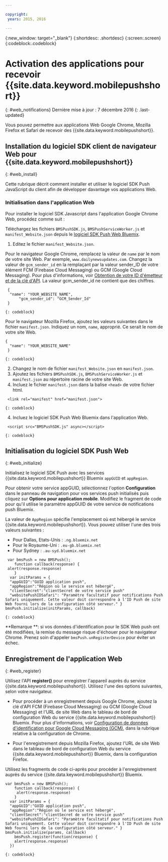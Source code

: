 ```yaml
---

copyright:
 years: 2015, 2016

---
```


{:new_window: target="_blank"}
{:shortdesc: .shortdesc}
{:screen:.screen}
{:codeblock:.codeblock}

# Activation des applications pour recevoir {{site.data.keyword.mobilepushshort}}
{: #web_notifications}
Dernière mise à jour : 7 décembre 2016
{: .last-updated}

Vous pouvez permettre aux applications Web Google Chrome, Mozilla Firefox et Safari de recevoir des {{site.data.keyword.mobilepushshort}}.

## Installation du logiciel SDK client de navigateur Web pour {{site.data.keyword.mobilepushshort}}
{: #web_install}

Cette rubrique décrit comment installer et utiliser le logiciel SDK Push JavaScript du client afin de développer davantage vos applications Web.

### Initialisation dans l'application Web

Pour installer le logiciel SDK Javascript dans l'application Google Chrome Web, procédez comme suit :

Téléchargez les fichiers `BMSPushSDK.js`, `BMSPushServiceWorker.js` et `manifest_Website.json` depuis le
[logiciel SDK Push Web Bluemix](https://codeload.github.com/ibm-bluemix-mobile-services/bms-clientsdk-javascript-webpush/zip/master).

1. Editez le fichier `manifest_Website.json`.

Pour le navigateur Google Chrome, remplacez la valeur de `name` par le nom de votre site Web. Par exemple, `www.dailynewsupdates.com`. Changez la  valeur de `gcm_sender_id` en la remplaçant par la valeur sender_ID de votre élément FCM (Firebase Cloud Messaging) ou GCM (Google Cloud Messaging). Pour plus d'informations, voir [Obtention de votre ID d'émetteur et de la clé d'API](t_push_provider_android.html). La valeur gcm_sender_id ne contient que des chiffres.

```
 {
  "name": "YOUR_WEBSITE_NAME",
      "gcm_sender_id": "GCM_Sender_Id"
 }
```
    {: codeblock}
 
Pour le navigateur Mozilla Firefox, ajoutez les valeurs suivantes dans le fichier `manifest.json`.     Indiquez un nom, `name`, approprié. Ce serait le nom de votre site Web.

```
{
  "name": "YOUR_WEBSITE_NAME"
 }
```
    {: codeblock}

2. Changez le nom de fichier `manifest_Website.json` en `manifest.json`.
3. Ajoutez les fichiers `BMSPushSDK.js`, `BMSPushServiceWorker.js` et `manifest.json` au répertoire racine de votre site Web.
3. Incluez le fichier `manifest.json` dans la balise `<head>` de votre fichier html.
```
 <link rel="manifest" href="manifest.json">
```
    {: codeblock}
4. Incluez le logiciel SDK Push Web Bluemix dans l'application Web.
```
 <script src="BMSPushSDK.js" async></script>
```
    {: codeblock}

## Initialisation du logiciel SDK Push Web 
{: #web_initialize}

Initialisez le logiciel SDK Push avec les services {{site.data.keyword.mobilepushshort}} Bluemix `appGUID` et `appRegion`.  

Pour obtenir votre service appGUID, sélectionnez l'option **Configuration** dans le panneau de navigation pour vos services push initialisés puis cliquez sur **Options pour application mobile**. Modifiez le fragment de code pour qu'il utilise le paramètre appGUID de votre service de notifications push Bluemix.

La valeur de `AppRegion` spécifie l'emplacement où est hébergé le service {{site.data.keyword.mobilepushshort}}. Vous pouvez utiliser l'une des trois valeurs suivantes :

 - Pour Dallas, Etats-Unis :	 `.ng.bluemix.net`
 - Pour le Royaume-Uni :			 `.eu-gb.bluemix.net`
 - Pour Sydney :		 `.au-syd.bluemix.net`

```
 var bmsPush = new BMSPush();
    function callback(response) {
 alert(response.response)
    }
  var initParams = {
  "appGUID":"GUID application push",
  "appRegion":"Région où le service est hébergé",
  "clientSecret":"clientSecret de votre service push"
  "websitePushIDSafari": "Paramètre facultatif pour notifications Push Safari uniquement. Cette valeur doit correspondre à l'ID Push de site Web fourni lors de la configuration côté serveur." } bmsPush.initialize(initParams, callback)
```
	{: codeblock}

**Remarque **: si vos données d'identification pour le SDK Web push ont été modifiées, la remise du message risque d'échouer pour le
navigateur Chrome. Prenez soin d'appeler `bmsPush.unRegisterDevice` pour éviter un échec.

## Enregistrement de l'application Web
{: #web_register}

Utilisez l'API **register()** pour enregistrer l'appareil auprès du service {{site.data.keyword.mobilepushshort}}. Utilisez l'une des options suivantes, selon votre navigateur.

- Pour procéder à un enregistrement depuis Google Chrome, ajoutez la clé d'API FCM (Firebase Cloud Messaging) ou GCM (Google Cloud Messaging) et l'URL de site Web dans le tableau de bord de configuration Web du service {{site.data.keyword.mobilepushshort}} Bluemix. Pour plus d'informations, voir [Configuration de données d'identification pour Google Cloud Messaging (GCM)](t_push_provider_android.html), dans la rubrique relative à la configuration de Chrome.

- Pour l'enregistrement depuis Mozilla Firefox, ajoutez l'URL de site Web dans le tableau de bord de configuration Web du service {{site.data.keyword.mobilepushshort}} Bluemix, dans la configuration Firefox.

Utilisez les fragments de code ci-après pour procéder à l'enregistrement auprès du service {{site.data.keyword.mobilepushshort}} Bluemix.
```
var bmsPush = new BMSPush();
    function callback(response) {
     alert(response.response)
    }
  var initParams = {
  "appGUID":"GUID application push",
  "appRegion":"Région où le service est hébergé",
  "clientSecret":"clientSecret de votre service push"
  "websitePushIDSafari": "Paramètre facultatif pour notifications Push Safari uniquement. Cette valeur doit correspondre à l'ID Push de site Web fourni lors de la configuration côté serveur." } bmsPush.initialize(params, callback)
    bmsPush.register(function(response) {
    alert(response.response)
  })
```
    {: codeblock}






